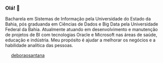 ### Olá! 🤗

Bacharela em Sistemas de Informação pela Universidade do Estado da Bahia, pós graduanda em Ciências de Dados e Big Data pela Universidade Federal da Bahia. Atualmente atuando em desenvolvimento e manutenção de projetos de BI com tecnologias Oracle e Microsoft nas áreas de saúde, educação e indústria. Meu propósito é ajudar a melhorar os negócios e a habilidade analítica das pessoas.

<img src="https://image.flaticon.com/icons/png/512/174/174857.png" height="15" width="15"></img> <a href="https://www.linkedin.com/in/deboraosantana/" target="_blank">deboraosantana</a>

<!--
**deboraos/deboraos** is a ✨ _special_ ✨ repository because its `README.md` (this file) appears on your GitHub profile.

Here are some ideas to get you started:

- 🔭 I’m currently working on ...
- 🌱 I’m currently learning ...
- 👯 I’m looking to collaborate on ...
- 🤔 I’m looking for help with ...
- 💬 Ask me about ...
- 📫 How to reach me: ...
- 😄 Pronouns: ...
- ⚡ Fun fact: ...
-->
